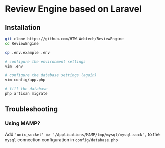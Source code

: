 # Review Engine based on Laravel


## Installation

```sh
git clone https://github.com/HTW-Webtech/ReviewEngine
cd ReviewEngine

cp .env.example .env

# configure the environment settings
vim .env

# configure the database settings (again)
vim config/app.php

# fill the database
php artisan migrate
```


## Troubleshooting

### Using MAMP?

Add `'unix_socket' => '/Applications/MAMP/tmp/mysql/mysql.sock',` to the `mysql` connection configuration in `config/database.php`